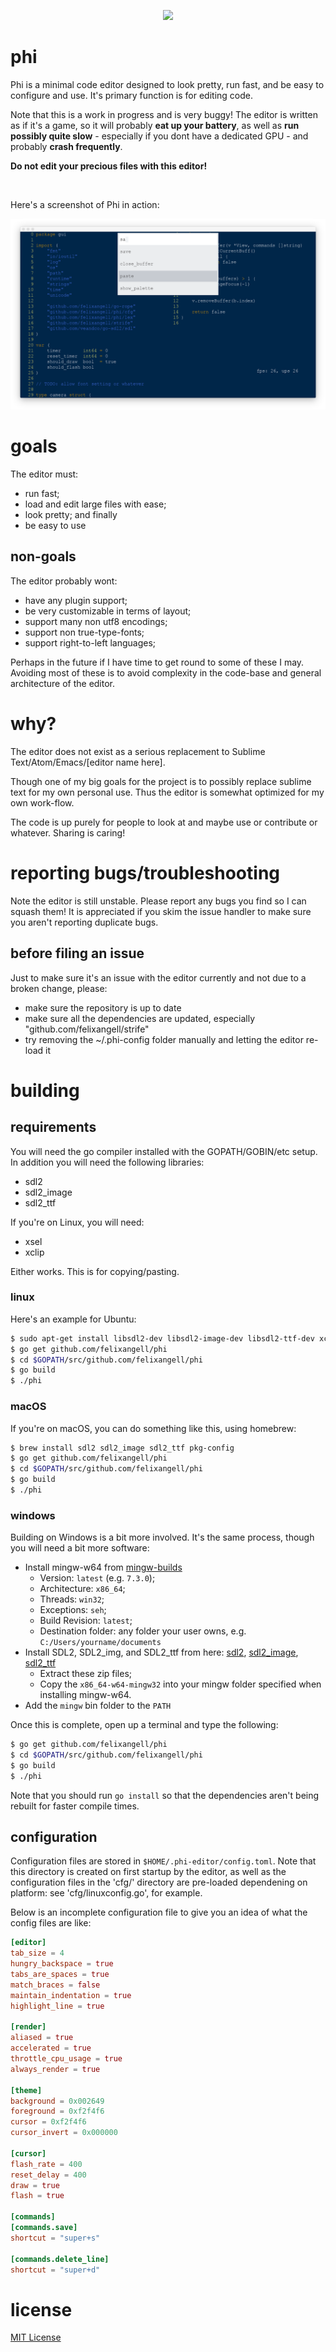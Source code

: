 <p align="center"><img src="https://raw.githubusercontent.com/felixangell/phi/gh-pages/images/icon96.png"></p>

<h1>phi</h1>
Phi is a minimal code editor designed to look pretty, run fast, and be easy
to configure and use. It's primary function is for editing code.

Note that this is a work in progress and is very buggy! The editor is written as if it's a game,
so it will probably **eat up your battery**, as well as **run possibly quite slow** - especially
if you dont have a dedicated GPU - and probably **crash frequently**.

**Do not edit your precious files with this editor!**

<br>

Here's a screenshot of Phi in action:

<p align="center"><img src="screenshot.png"></p>

# goals
The editor must:

* run fast;
* load and edit large files with ease;
* look pretty; and finally
* be easy to use

## non-goals
The editor probably wont:

* have any plugin support;
* be very customizable in terms of layout;
* support many non utf8 encodings;
* support non true-type-fonts;
* support right-to-left languages;

Perhaps in the future if I have time to get round to some of these
I may. Avoiding most of these is to avoid complexity in the code-base
and general architecture of the editor.

# why?
The editor does not exist as a serious replacement to Sublime Text/Atom/Emacs/[editor name here]. 

Though one of my big goals for the project is to possibly replace sublime text for my own personal use. Thus the editor is somewhat optimized for my own work-flow.

The code is up purely for people to look at and maybe use or contribute or whatever. Sharing is caring!

# reporting bugs/troubleshooting
Note the editor is still unstable. Please report any bugs you find so I can
squash them! It is appreciated if you skim the issue handler to make sure
you aren't reporting duplicate bugs.

## before filing an issue
Just to make sure it's an issue with the editor currently and not due to a 
broken change, please:

* make sure the repository is up to date
* make sure all the dependencies are updated, especially "github.com/felixangell/strife"
* try removing the ~/.phi-config folder manually and letting the editor re-load it

# building
## requirements
You will need the go compiler installed with the GOPATH/GOBIN/etc setup. In addition
you will need the following libraries:

* sdl2
* sdl2_image
* sdl2_ttf

If you're on Linux, you will need:

* xsel
* xclip

Either works. This is for copying/pasting.

### linux
Here's an example for Ubuntu:

```bash
$ sudo apt-get install libsdl2-dev libsdl2-image-dev libsdl2-ttf-dev xclip
$ go get github.com/felixangell/phi
$ cd $GOPATH/src/github.com/felixangell/phi
$ go build
$ ./phi
```

### macOS
If you're on macOS, you can do something like this, using homebrew:

```bash
$ brew install sdl2 sdl2_image sdl2_ttf pkg-config
$ go get github.com/felixangell/phi
$ cd $GOPATH/src/github.com/felixangell/phi
$ go build
$ ./phi
```

### windows
Building on Windows is a bit more involved. It's the same process, though you will need a bit
more software:

* Install mingw-w64 from [mingw-builds](http://mingw-w64.org/doku.php/download/mingw-builds)
	* Version: `latest` (e.g. `7.3.0`);
	* Architecture: `x86_64`;
	* Threads: `win32`;
	* Exceptions: `seh`;
	* Build Revision: `latest`;
	* Destination folder: any folder your user owns, e.g. `C:/Users/yourname/documents`
* Install SDL2, SDL2_img, and SDL2_ttf from here: [sdl2](http://libsdl.org/download-2.0.php), [sdl2_image](https://www.libsdl.org/projects/SDL_image), [sdl2_ttf](https://www.libsdl.org/projects/SDL_ttf)
	* Extract these zip files;
	* Copy the `x86_64-w64-mingw32` into your mingw folder specified when installing mingw-w64.
* Add the `mingw` bin folder to the `PATH`

Once this is complete, open up a terminal and type the following:

```bash
$ go get github.com/felixangell/phi
$ cd $GOPATH/src/github.com/felixangell/phi
$ go build
$ ./phi
```

Note that you should run `go install` so that the dependencies aren't being rebuilt for faster compile times.

## configuration
Configuration files are stored in `$HOME/.phi-editor/config.toml`. Note that
this directory is created on first startup by the editor, as well as the configuration
files in the 'cfg/' directory are pre-loaded dependening on platform: see 'cfg/linuxconfig.go', for example.

Below is an incomplete configuration file to give you an
idea of what the config files are like:

```toml
[editor]
tab_size = 4
hungry_backspace = true
tabs_are_spaces = true
match_braces = false
maintain_indentation = true
highlight_line = true

[render]
aliased = true
accelerated = true
throttle_cpu_usage = true
always_render = true

[theme]
background = 0x002649
foreground = 0xf2f4f6
cursor = 0xf2f4f6
cursor_invert = 0x000000

[cursor]
flash_rate = 400
reset_delay = 400
draw = true
flash = true

[commands]
[commands.save]
shortcut = "super+s"

[commands.delete_line]
shortcut = "super+d"
```

# license
[MIT License](/LICENSE)
